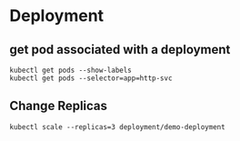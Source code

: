 # Deployment

## get pod associated with a deployment
```
kubectl get pods --show-labels
kubectl get pods --selector=app=http-svc
```

## Change Replicas
```
kubectl scale --replicas=3 deployment/demo-deployment
```
